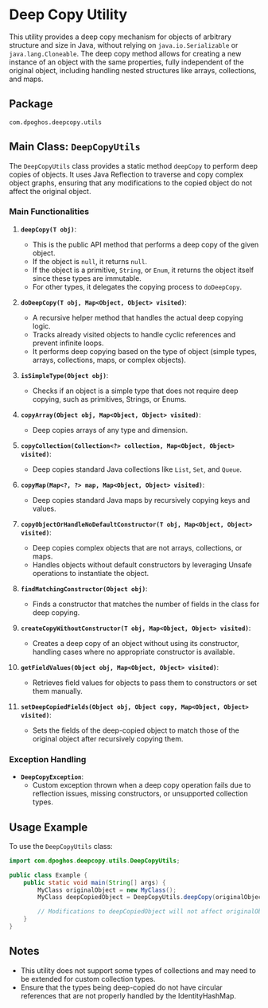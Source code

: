# Deep Copy Utility

This utility provides a deep copy mechanism for objects of arbitrary structure and size in Java, without relying on `java.io.Serializable` or `java.lang.Cloneable`. The deep copy method allows for creating a new instance of an object with the same properties, fully independent of the original object, including handling nested structures like arrays, collections, and maps.

## Package

`com.dpoghos.deepcopy.utils`

## Main Class: `DeepCopyUtils`

The `DeepCopyUtils` class provides a static method `deepCopy` to perform deep copies of objects. It uses Java Reflection to traverse and copy complex object graphs, ensuring that any modifications to the copied object do not affect the original object.

### Main Functionalities

1. **`deepCopy(T obj)`**:
    - This is the public API method that performs a deep copy of the given object.
    - If the object is `null`, it returns `null`.
    - If the object is a primitive, `String`, or `Enum`, it returns the object itself since these types are immutable.
    - For other types, it delegates the copying process to `doDeepCopy`.

2. **`doDeepCopy(T obj, Map<Object, Object> visited)`**:
    - A recursive helper method that handles the actual deep copying logic.
    - Tracks already visited objects to handle cyclic references and prevent infinite loops.
    - It performs deep copying based on the type of object (simple types, arrays, collections, maps, or complex objects).

3. **`isSimpleType(Object obj)`**:
    - Checks if an object is a simple type that does not require deep copying, such as primitives, Strings, or Enums.

4. **`copyArray(Object obj, Map<Object, Object> visited)`**:
    - Deep copies arrays of any type and dimension.

5. **`copyCollection(Collection<?> collection, Map<Object, Object> visited)`**:
    - Deep copies standard Java collections like `List`, `Set`, and `Queue`.

6. **`copyMap(Map<?, ?> map, Map<Object, Object> visited)`**:
    - Deep copies standard Java maps by recursively copying keys and values.

7. **`copyObjectOrHandleNoDefaultConstructor(T obj, Map<Object, Object> visited)`**:
    - Deep copies complex objects that are not arrays, collections, or maps.
    - Handles objects without default constructors by leveraging Unsafe operations to instantiate the object.

8. **`findMatchingConstructor(Object obj)`**:
    - Finds a constructor that matches the number of fields in the class for deep copying.

9. **`createCopyWithoutConstructor(T obj, Map<Object, Object> visited)`**:
    - Creates a deep copy of an object without using its constructor, handling cases where no appropriate constructor is available.

10. **`getFieldValues(Object obj, Map<Object, Object> visited)`**:
    - Retrieves field values for objects to pass them to constructors or set them manually.

11. **`setDeepCopiedFields(Object obj, Object copy, Map<Object, Object> visited)`**:
    - Sets the fields of the deep-copied object to match those of the original object after recursively copying them.

### Exception Handling

- **`DeepCopyException`**:
    - Custom exception thrown when a deep copy operation fails due to reflection issues, missing constructors, or unsupported collection types.

## Usage Example

To use the `DeepCopyUtils` class:

```java
import com.dpoghos.deepcopy.utils.DeepCopyUtils;

public class Example {
    public static void main(String[] args) {
        MyClass originalObject = new MyClass();
        MyClass deepCopiedObject = DeepCopyUtils.deepCopy(originalObject);

        // Modifications to deepCopiedObject will not affect originalObject
    }
}
```

## Notes

- This utility does not support some types of collections and may need to be extended for custom collection types.
- Ensure that the types being deep-copied do not have circular references that are not properly handled by the IdentityHashMap.